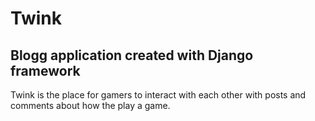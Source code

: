 # Twink
## Blogg application created with Django framework
Twink is the place for gamers to interact with each other with posts and comments about how the play a game.


